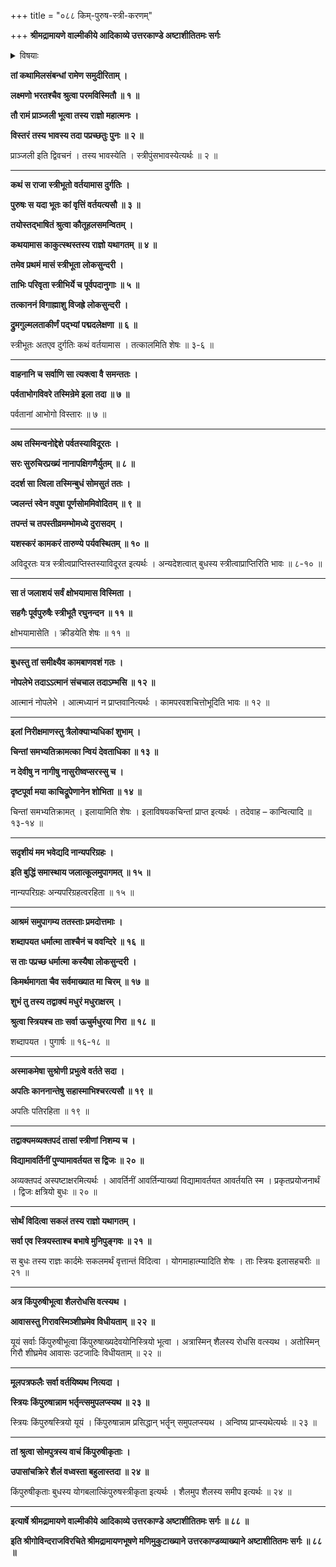 +++
title = "०८८ किम्-पुरुष-स्त्री-करणम्"

+++
**श्रीमद्रामायणे वाल्मीकीये आदिकाव्ये उत्तरकाण्डे अष्टाशीतितमः सर्गः**


<details><summary>विषयाः</summary>

स्त्री-भूतैर् निज-परिजनैस् सह  
वनान्तरे विहरमाणाया इलाया **अवलोकनेन**  
क्षुभित-मनसा तत्र सरसि तपस्यता विधु-सुतेन बुधेन  
तत्-परिचरीणां किं-पुरुष--**नारी-करण**-पूर्वकं  
शैल-तट-**प्रेषणम्** ॥ १ ॥
</details>


**तां कथामिलसंबन्धां रामेण समुदीरिताम् ।**

**लक्ष्मणो भरतश्चैव श्रुत्वा परमविस्मितौ ॥ १ ॥**

**तौ रामं प्राञ्जली भूत्वा तस्य राज्ञो महात्मनः ।**

**विस्तरं तस्य भावस्य तदा पप्रच्छतुः पुनः ॥ २ ॥**

प्राञ्जली इति द्विवचनं । तस्य भावस्येति । स्त्रीपुंसभावस्येत्यर्थः ॥ २ ॥

****

**कथं स राजा स्त्रीभूतो वर्तयामास दुर्गतिः ।**

**पुरुषः स यदा भूतः कां वृत्तिं वर्तयत्यसौ ॥ ३ ॥**

**तयोस्तद्भाषितं श्रुत्वा कौतूहलसमन्वितम् ।**

**कथयामास काकुत्स्थस्तस्य राज्ञो यथागतम् ॥ ४ ॥**

**तमेव प्रथमं मासं स्त्रीभूता लोकसुन्दरी ।**

**ताभिः परिवृता स्त्रीभिर्ये च पूर्वपदानुगाः ॥ ५ ॥**

**तत्काननं विगाह्माशु विजह्रे लोकसुन्दरी ।**

**द्रुमगुल्मलताकीर्णं पद्भ्यां पद्मदलेक्षणा ॥ ६ ॥**

स्त्रीभूतः अतएव दुर्गतिः कथं वर्तयामास । तत्कालमिति शेषः ॥ ३-६ ॥

****

**वाहनानि च सर्वाणि सा त्यक्त्वा वै समन्ततः ।**

**पर्वताभोगविवरे तस्मिन्रेमे इला तदा ॥ ७ ॥**

पर्वतानां आभोगो विस्तारः ॥ ७ ॥

****

**अथ तस्मिन्वनोद्देशे पर्वतस्याविदूरतः ।**

**सरः सुरुचिरप्रख्यं नानापक्षिगणैर्युतम् ॥ ८ ॥**

**ददर्श सा त्विला तस्मिन्बुधं सोमसुतं ततः ।**

**ज्वलन्तं स्वेन वपुषा पूर्णसोममिवोदितम् ॥ ९ ॥**

**तपन्तं च तपस्तीव्रमम्भोमध्ये दुरासदम् ।**

**यशस्करं कामकरं तारुण्ये पर्यवस्थितम् ॥ १० ॥**

अविदूरतः यत्र स्त्रीत्वप्राप्तिस्तस्याविदूरत इत्यर्थः । अन्यदेशत्वात् बुधस्य स्त्रीत्वाप्राप्तिरिति भावः ॥ ८-१० ॥

****

**सा तं जलाशयं सर्वं क्षोभयामास विस्मिता ।**

**सहगैः पूर्वपुरुषैः स्त्रीभूतै रघुनन्दन ॥ ११ ॥**

क्षोभयामासेति । क्रीडयेति शेषः ॥ ११ ॥

****

**बुधस्तु तां समीक्ष्यैव कामबाणवशं गतः ।**

**नोपलेभे तदाऽऽत्मानं संचचाल तदाऽम्भसि ॥ १२ ॥**

आत्मानं नोपलेभे । आत्मध्यानं न प्राप्तवानित्यर्थः । कामपरवशचित्तोभूदिति भावः ॥ १२ ॥

****

**इलां निरीक्षमाणस्तु त्रैलोक्याभ्यधिकां शुभाम् ।**

**चिन्तां समभ्यतिक्रामत्का न्वियं देवताधिका ॥ १३ ॥**

**न देवीषु न नागीषु नासुरीष्वप्सरस्सु च ।**

**दृष्टपूर्वा मया काचिद्रूपेणानेन शोभिता ॥ १४ ॥**

चिन्तां समभ्यतिक्रामत् । इलायामिति शेषः । इलाविषयकचिन्तां प्राप्त इत्यर्थः । तदेवाह – कान्वित्यादि ॥ १३-१४ ॥

****

**सदृशीयं मम भवेद्यदि नान्यपरिग्रहः ।**

**इति बुद्धिं समास्थाय जलात्कूलमुपागमत् ॥ १५ ॥**

नान्यपरिग्रहः अन्यपरिग्रहत्वरहिता ॥ १५ ॥

****

**आश्रमं समुपागम्य ततस्ताः प्रमदोत्तमाः ।**

**शब्दापयत धर्मात्मा ताश्चैनं च ववन्दिरे ॥ १६ ॥**

**स ताः पप्रच्छ धर्मात्मा कस्यैषा लोकसुन्दरी ।**

**किमर्थमागता चैव सर्वमाख्यात मा चिरम् ॥ १७ ॥**

**शुभं तु तस्य तद्वाक्यं मधुरं मधुराक्षरम् ।**

**श्रुत्वा स्त्रियश्च ताः सर्वा ऊचुर्मधुरया गिरा ॥ १८ ॥**

शब्दापयत । पुगार्षः ॥ १६-१८ ॥

****

**अस्माकमेषा सुश्रोणी प्रभुत्वे वर्तते सदा ।**

**अपतिः काननान्तेषु सहास्माभिश्चरत्यसौ ॥ १९ ॥**

अपतिः पतिरहिता ॥ १९ ॥

****

**तद्वाक्यमव्यक्तपदं तासां स्त्रीणां निशम्य च ।**

**विद्यामावर्तिनीं पुण्यामावर्तयत स द्विजः ॥ २० ॥**

अव्यक्तपदं अस्पष्टाक्षरमित्यर्थः । आवर्तिनीं आवर्तिन्याख्यां विद्यामावर्तयत आवर्तयति स्म । प्रकृतप्रयोजनार्थं । द्विजः क्षत्रियो बुधः ॥ २० ॥

****

**सोर्थं विदित्वा सकलं तस्य राज्ञो यथागतम् ।**

**सर्वा एव स्त्रियस्ताश्च बभाषे मुनिपुङ्गवः ॥ २१ ॥**

स बुधः तस्य राज्ञः कार्दमेः सकलमर्थं वृत्तान्तं विदित्वा । योगमाहात्म्यादिति शेषः । ताः स्त्रियः इलासहचरीः ॥ २१ ॥

****

**अत्र किंपुरुषीभूत्वा शैलरोधसि वत्स्यथ ।**

**आवासस्तु गिरावस्मिञ्शीघ्रमेव विधीयताम् ॥ २२ ॥**

यूयं सर्वाः किंपुरुषीभूत्वा किंपुरुषाख्यदेवयोनिस्त्रियो भूत्वा । अत्रास्मिन् शैलस्य रोधसि वत्स्यथ । अतोस्मिन् गिरौ शीघ्रमेव आवासः उटजादिः विधीयताम् ॥ २२ ॥

****

**मूलपत्रफलैः सर्वा वर्तयिष्यथ नित्यदा ।**

**स्त्रियः किंपुरुषान्नाम भर्तृन्त्समुपलप्स्यथ ॥ २३ ॥**

स्त्रियः किंपुरुषस्त्रियो यूयं । किंपुरुषान्नाम प्रसिद्धान् भर्तॄन् समुपलप्स्यथ । अन्विष्य प्राप्स्यथेत्यर्थः ॥ २३ ॥

****

**तां श्रुत्वा सोमपुत्रस्य वाचं किंपुरुषीकृताः ।**

**उपासांचक्रिरे शैलं वध्वस्ता बहुलास्तदा ॥ २४ ॥**

किंपुरुषीकृताः बुधस्य योगबलात्किंपुरुषस्त्रीकृता इत्यर्थः । शैलमुप शैलस्य समीप इत्यर्थः ॥ २४ ॥

****

**इत्यार्षे श्रीमद्रामायणे वाल्मीकीये आदिकाव्ये उत्तरकाण्डे अष्टाशीतितमः सर्गः ॥ ८८ ॥**

**इति श्रीगोविन्दराजविरचिते श्रीमद्रामायणभूषणे मणिमुकुटाख्याने उत्तरकाण्डव्याख्याने अष्टाशीतितमः सर्गः ॥ ८८ ॥**

